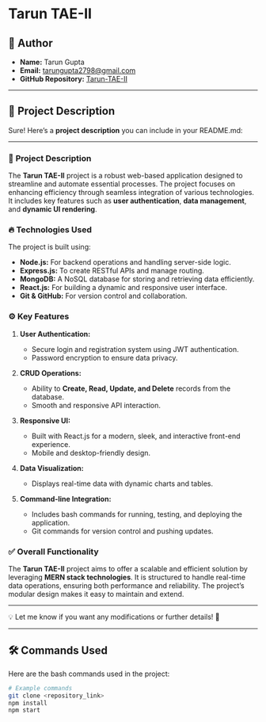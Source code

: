 # Tarun TAE-II

## 👤 Author
- **Name:** Tarun Gupta  
- **Email:** [tarungupta2798@gmail.com](mailto:tarungupta2798@gmail.com)  
- **GitHub Repository:** [Tarun-TAE-II](https://github.com/Tarun200025/Tarun-TAE-II)  

---

## 🚀 **Project Description**
Sure! Here’s a **project description** you can include in your README.md:

---

### 🚀 **Project Description**

The **Tarun TAE-II** project is a robust web-based application designed to streamline and automate essential processes. The project focuses on enhancing efficiency through seamless integration of various technologies. It includes key features such as **user authentication**, **data management**, and **dynamic UI rendering**.  

### 🔥 **Technologies Used**
The project is built using:  
- **Node.js:** For backend operations and handling server-side logic.  
- **Express.js:** To create RESTful APIs and manage routing.  
- **MongoDB:** A NoSQL database for storing and retrieving data efficiently.  
- **React.js:** For building a dynamic and responsive user interface.  
- **Git & GitHub:** For version control and collaboration.  

### ⚙️ **Key Features**
1. **User Authentication:**  
   - Secure login and registration system using JWT authentication.  
   - Password encryption to ensure data privacy.  

2. **CRUD Operations:**  
   - Ability to **Create, Read, Update, and Delete** records from the database.  
   - Smooth and responsive API interaction.  

3. **Responsive UI:**  
   - Built with React.js for a modern, sleek, and interactive front-end experience.  
   - Mobile and desktop-friendly design.  

4. **Data Visualization:**  
   - Displays real-time data with dynamic charts and tables.  

5. **Command-line Integration:**  
   - Includes bash commands for running, testing, and deploying the application.  
   - Git commands for version control and pushing updates.  

### ✅ **Overall Functionality**
The **Tarun TAE-II** project aims to offer a scalable and efficient solution by leveraging **MERN stack technologies**. It is structured to handle real-time data operations, ensuring both performance and reliability. The project’s modular design makes it easy to maintain and extend.  

---

💡 Let me know if you want any modifications or further details! 🚀

---

## 🛠️ **Commands Used**
Here are the bash commands used in the project:

```bash
# Example commands
git clone <repository_link>  
npm install  
npm start  
